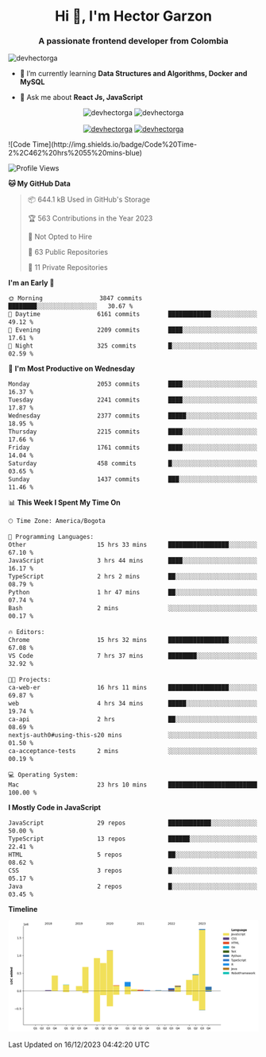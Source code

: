 <h1 align="center">Hi 👋, I'm Hector Garzon</h1>
<h3 align="center">A passionate frontend developer from Colombia</h3>

<p align="left"> <img src="https://komarev.com/ghpvc/?username=devhectorga" alt="devhectorga" /> </p>

- 🌱 I’m currently learning **Data Structures and Algorithms, Docker and MySQL**

- 💬 Ask me about **React Js, JavaScript**

<p align="center"> <img src="https://github-readme-stats.vercel.app/api?username=devhectorga&count_private=true&show_icons=true" alt="devhectorga" /> <img src="https://github-readme-stats.vercel.app/api/top-langs/?username=devhectorga&layout=compact" alt="devhectorga" /></p>

<p align="center">
<a href="https://twitter.com/devhectorga" target="blank"><img align="center" src="https://cdn.jsdelivr.net/npm/simple-icons@3.0.1/icons/twitter.svg" alt="devhectorga" height="20" width="20" /></a>
<a href="https://linkedin.com/in/devhectorga" target="blank"><img align="center" src="https://cdn.jsdelivr.net/npm/simple-icons@3.0.1/icons/linkedin.svg" alt="devhectorga" height="20" width="20" /></a>
</p>
<!--START_SECTION:waka-->
![Code Time](http://img.shields.io/badge/Code%20Time-2%2C462%20hrs%2055%20mins-blue)

![Profile Views](http://img.shields.io/badge/Profile%20Views-0-blue)

**🐱 My GitHub Data** 

> 📦 644.1 kB Used in GitHub's Storage 
 > 
> 🏆 563 Contributions in the Year 2023
 > 
> 🚫 Not Opted to Hire
 > 
> 📜 63 Public Repositories 
 > 
> 🔑 11 Private Repositories 
 > 
**I'm an Early 🐤** 

```text
🌞 Morning                3847 commits        ████████░░░░░░░░░░░░░░░░░   30.67 % 
🌆 Daytime                6161 commits        ████████████░░░░░░░░░░░░░   49.12 % 
🌃 Evening                2209 commits        ████░░░░░░░░░░░░░░░░░░░░░   17.61 % 
🌙 Night                  325 commits         █░░░░░░░░░░░░░░░░░░░░░░░░   02.59 % 
```
📅 **I'm Most Productive on Wednesday** 

```text
Monday                   2053 commits        ████░░░░░░░░░░░░░░░░░░░░░   16.37 % 
Tuesday                  2241 commits        ████░░░░░░░░░░░░░░░░░░░░░   17.87 % 
Wednesday                2377 commits        █████░░░░░░░░░░░░░░░░░░░░   18.95 % 
Thursday                 2215 commits        ████░░░░░░░░░░░░░░░░░░░░░   17.66 % 
Friday                   1761 commits        ████░░░░░░░░░░░░░░░░░░░░░   14.04 % 
Saturday                 458 commits         █░░░░░░░░░░░░░░░░░░░░░░░░   03.65 % 
Sunday                   1437 commits        ███░░░░░░░░░░░░░░░░░░░░░░   11.46 % 
```


📊 **This Week I Spent My Time On** 

```text
🕑︎ Time Zone: America/Bogota

💬 Programming Languages: 
Other                    15 hrs 33 mins      █████████████████░░░░░░░░   67.10 % 
JavaScript               3 hrs 44 mins       ████░░░░░░░░░░░░░░░░░░░░░   16.17 % 
TypeScript               2 hrs 2 mins        ██░░░░░░░░░░░░░░░░░░░░░░░   08.79 % 
Python                   1 hr 47 mins        ██░░░░░░░░░░░░░░░░░░░░░░░   07.74 % 
Bash                     2 mins              ░░░░░░░░░░░░░░░░░░░░░░░░░   00.17 % 

🔥 Editors: 
Chrome                   15 hrs 32 mins      █████████████████░░░░░░░░   67.08 % 
VS Code                  7 hrs 37 mins       ████████░░░░░░░░░░░░░░░░░   32.92 % 

🐱‍💻 Projects: 
ca-web-er                16 hrs 11 mins      █████████████████░░░░░░░░   69.87 % 
web                      4 hrs 34 mins       █████░░░░░░░░░░░░░░░░░░░░   19.74 % 
ca-api                   2 hrs               ██░░░░░░░░░░░░░░░░░░░░░░░   08.69 % 
nextjs-auth0#using-this-s20 mins             ░░░░░░░░░░░░░░░░░░░░░░░░░   01.50 % 
ca-acceptance-tests      2 mins              ░░░░░░░░░░░░░░░░░░░░░░░░░   00.19 % 

💻 Operating System: 
Mac                      23 hrs 10 mins      █████████████████████████   100.00 % 
```

**I Mostly Code in JavaScript** 

```text
JavaScript               29 repos            ████████████░░░░░░░░░░░░░   50.00 % 
TypeScript               13 repos            ██████░░░░░░░░░░░░░░░░░░░   22.41 % 
HTML                     5 repos             ██░░░░░░░░░░░░░░░░░░░░░░░   08.62 % 
CSS                      3 repos             █░░░░░░░░░░░░░░░░░░░░░░░░   05.17 % 
Java                     2 repos             █░░░░░░░░░░░░░░░░░░░░░░░░   03.45 % 
```



**Timeline**

![Lines of Code chart](https://raw.githubusercontent.com/devHectorGa/devHectorGa/master/assets/bar_graph.png)


 Last Updated on 16/12/2023 04:42:20 UTC
<!--END_SECTION:waka-->
